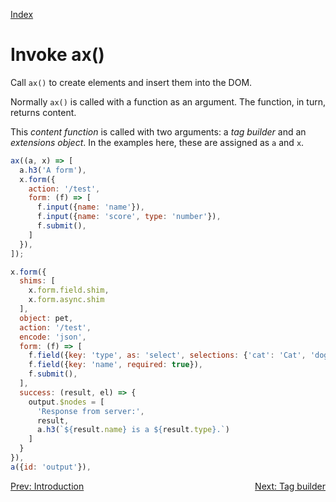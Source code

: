 <!--NAVIGATION-->
<a class="app-navigation" href="/docs/index.md">Index</a>

<!--MARKDOWN-->
Invoke ax()
===========

Call `ax()` to create elements and insert them into the DOM.

Normally `ax()` is called with a function as an argument. The function, in turn, returns content.

This _content function_ is called with two arguments: a _tag builder_ and an _extensions object_. In the examples here, these are assigned as `a` and `x`.

<!--PLAYGROUND-->
~~~javascript
ax((a, x) => [
  a.h3('A form'),
  x.form({
    action: '/test',
    form: (f) => [
      f.input({name: 'name'}),
      f.input({name: 'score', type: 'number'}),
      f.submit(),
    ]
  }),
]);
~~~
<!--MARKDOWN-->

<!--PLAYGROUND-->
~~~javascript
x.form({
  shims: [
    x.form.field.shim,
    x.form.async.shim
  ],
  object: pet,
  action: '/test',
  encode: 'json',
  form: (f) => [
    f.field({key: 'type', as: 'select', selections: {'cat': 'Cat', 'dog': 'Dog'}}),
    f.field({key: 'name', required: true}),
    f.submit(),
  ],
  success: (result, el) => {
    output.$nodes = [
      'Response from server:',
      result,
      a.h3(`${result.name} is a ${result.type}.`)
    ]
  }
}),
a({id: 'output'}),
~~~
<!--MARKDOWN-->

<!--NAVIGATION-->
<a class="app-navigation" href="/docs/tutorial/introduction.md">Prev: Introduction</a>
<a class="app-navigation" style="float: right;" href="/docs/tutorial/tag_builder.md">Next: Tag builder</a>
